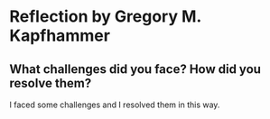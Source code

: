 # Reflection by Gregory M. Kapfhammer

## What challenges did you face? How did you resolve them?

I faced some challenges and I resolved them in this way.
